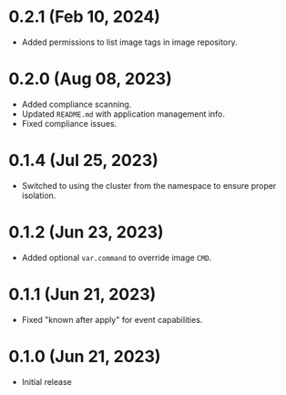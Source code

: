# 0.2.1 (Feb 10, 2024)
* Added permissions to list image tags in image repository.

# 0.2.0 (Aug 08, 2023)
* Added compliance scanning.
* Updated `README.md` with application management info.
* Fixed compliance issues.

# 0.1.4 (Jul 25, 2023)
* Switched to using the cluster from the namespace to ensure proper isolation.

# 0.1.2 (Jun 23, 2023)
* Added optional `var.command` to override image `CMD`.

# 0.1.1 (Jun 21, 2023)
* Fixed "known after apply" for event capabilities.

# 0.1.0 (Jun 21, 2023)
* Initial release
